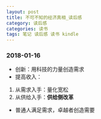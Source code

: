 ```yaml
---
layout: post
title: 不可不知的经济真相_读后感
category: 读后感
categories: 读书
tags: 笔记 读后感 读书 kindle
---
```


### 2018-01-16
* 创新：用科技的力量创造需求
* 提高收入：
1. 从需求入手：量化宽松
2. 从供给入手：**供给侧改革**
* 普通人满足需求，卓越者创造需要